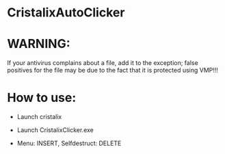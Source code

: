 # CristalixAutoClicker

# WARNING:
If your antivirus complains about a file, add it to the exception; false positives for the file may be due to the fact that it is protected using VMP!!!

# How to use:

* Launch cristalix
* Launch CristalixClicker.exe


* Menu: INSERT, Selfdestruct: DELETE
